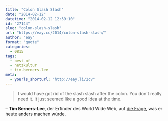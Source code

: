 ```yaml
---
title: "Colon Slash Slash"
date: "2014-02-12"
datetime: "2014-02-12 12:39:10"
id: "27144"
slug: "colon-slash-slash"
url: "https://eay.cc/2014/colon-slash-slash/"
author: "eay"
format: "quote"
categories:
  - 0815
tags:
  - best-of
  - netzkultur
  - tim-berners-lee
meta:
  - yourls_shorturl: "http://eay.li/2cv"
---
```


> I would have got rid of the slash slash after the colon. You don't really need it. It just seemed like a good idea at the time.

– **Tim Berners-Lee**, der Erfinder des World Wide Web, auf [die Frage](http://www.wired.co.uk/news/archive/2014-02/06/tim-berners-lee-reclaim-the-web), was er heute anders machen würde.
